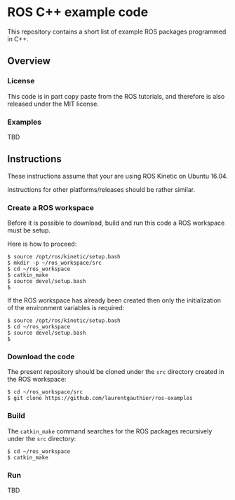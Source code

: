 # ROS C++ example code

This repository contains a short list of example ROS packages
programmed in C++.

## Overview

### License

This code is in part copy paste from the ROS tutorials, and therefore is also
released under the MIT license.

### Examples

TBD

## Instructions

These instructions assume that your are using ROS Kinetic on Ubuntu 16.04.

Instructions for other platforms/releases should be rather similar.

### Create a ROS workspace

Before it is possible to download, build and run this code a ROS workspace 
must be setup.

Here is how to proceed:

    $ source /opt/ros/kinetic/setup.bash
    $ mkdir -p ~/ros_workspace/src
    $ cd ~/ros_workspace
    $ catkin_make
    $ source devel/setup.bash
    $ 

If the ROS workspace has already been created then only the initialization
of the environment variables is required:

    $ source /opt/ros/kinetic/setup.bash
    $ cd ~/ros_workspace
    $ source devel/setup.bash
    $ 

### Download the code

The present repository should be cloned under the `src` directory created
in the ROS workspace:

    $ cd ~/ros_workspace/src
    $ git clone https://github.com/laurentgauthier/ros-examples

### Build

The `catkin_make` command searches for the ROS packages recursively under the
`src` directory:

    $ cd ~/ros_workspace
    $ catkin_make

### Run

TBD
